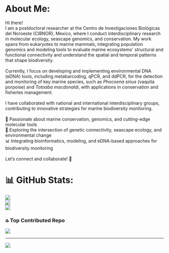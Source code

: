 # About Me:

Hi there! <br>I am a postdoctoral researcher at the Centro de Investigaciones Biológicas del Noroeste (CIBNOR), Mexico, where I conduct interdisciplinary research in molecular ecology, seascape genomics, and conservation. My work spans from eukaryotes to marine mammals, integrating population genomics and modeling tools to evaluate marine ecosystems' structural and functional connectivity and understand the spatial and temporal patterns that shape biodiversity.<br><br>Currently, I focus on developing and implementing environmental DNA (eDNA) tools, including metabarcoding, qPCR, and ddPCR, for the detection and monitoring of key marine species, such as *Phocoena sinus* (vaquita porpoise) and *Totoaba macdonaldi*, with applications in conservation and fisheries management. <br><br>I have collaborated with national and international interdisciplinary groups, contributing to innovative strategies for marine biodiversity monitoring.<br><br>🔬 Passionate about marine conservation, genomics, and cutting-edge molecular tools<br>🌊 Exploring the intersection of genetic connectivity, seascape ecology, and environmental change<br>📊 Integrating bioinformatics, modeling, and eDNA-based approaches for biodiversity monitoring<br><br>Let’s connect and collaborate! 🚀

# 📊 GitHub Stats:
![](https://github-readme-stats.vercel.app/api?username=taniavaldiviac&theme=dark&hide_border=false&include_all_commits=true&count_private=true)<br/>
![](https://github-readme-streak-stats.herokuapp.com/?user=taniavaldiviac&theme=dark&hide_border=false)<br/>
![](https://github-readme-stats.vercel.app/api/top-langs/?username=taniavaldiviac&theme=dark&hide_border=false&include_all_commits=true&count_private=true&layout=compact)

### 🔝 Top Contributed Repo
![](https://github-contributor-stats.vercel.app/api?username=taniavaldiviac&limit=5&theme=dark&combine_all_yearly_contributions=true)

---
[![](https://visitcount.itsvg.in/api?id=taniavaldiviac&icon=0&color=0)](https://visitcount.itsvg.in)

<!-- Proudly created with GPRM ( https://gprm.itsvg.in ) -->
